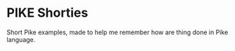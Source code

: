 # PIKE Shorties

Short Pike examples, made to help me remember how are thing done in Pike language.
